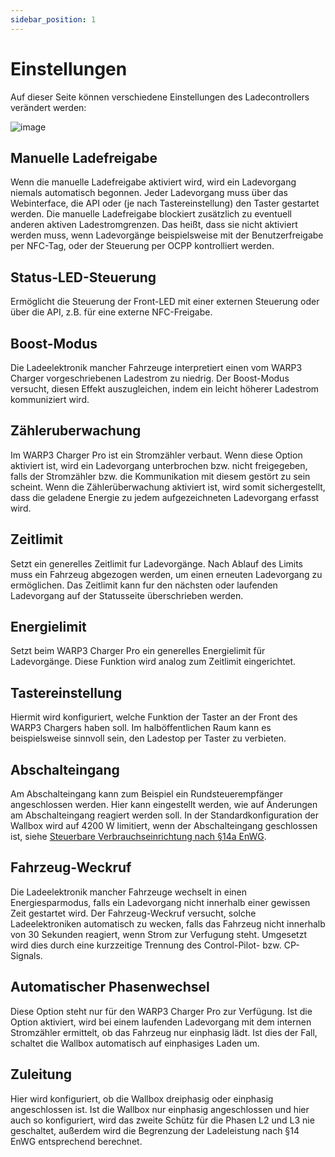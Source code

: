 ```yaml
---
sidebar_position: 1
---
```


# Einstellungen

Auf dieser Seite können verschiedene Einstellungen
des Ladecontrollers verändert werden:

![image](/img/webinterface/wallbox/warp-settings.jpeg)

## Manuelle Ladefreigabe

Wenn die manuelle Ladefreigabe aktiviert wird, wird ein Ladevorgang niemals automatisch begonnen.
Jeder Ladevorgang muss über das Webinterface, die API oder (je nach Tastereinstellung)
den Taster gestartet werden. Die manuelle Ladefreigabe blockiert zusätzlich zu eventuell anderen aktiven
Ladestromgrenzen. Das heißt, dass sie nicht aktiviert werden muss, wenn Ladevorgänge beispielsweise mit
der Benutzerfreigabe per NFC-Tag, oder der Steuerung
per OCPP kontrolliert werden.


## Status-LED-Steuerung

Ermöglicht die Steuerung der Front-LED mit einer externen Steuerung oder über
die API, z.B. für eine externe NFC-Freigabe.

## Boost-Modus

Die Ladeelektronik mancher Fahrzeuge interpretiert einen vom WARP3 Charger vorgeschriebenen Ladestrom zu niedrig.
Der Boost-Modus versucht, diesen Effekt auszugleichen, indem ein leicht höherer Ladestrom kommuniziert wird.


## Zähleruberwachung

Im WARP3 Charger Pro ist ein Stromzähler verbaut. Wenn diese Option aktiviert ist, wird ein Ladevorgang unterbrochen
bzw. nicht freigegeben, falls der Stromzähler bzw. die Kommunikation mit diesem gestört zu sein scheint. Wenn die
Zählerüberwachung aktiviert ist, wird somit sichergestellt, dass die geladene Energie zu jedem aufgezeichneten Ladevorgang erfasst wird.


## Zeitlimit

Setzt ein generelles Zeitlimit fur Ladevorgänge. Nach Ablauf des Limits muss ein Fahrzeug abgezogen werden, um einen erneuten Ladevorgang zu ermöglichen. Das Zeitlimit kann fur den
nächsten oder laufenden Ladevorgang auf der Statusseite überschrieben werden.

## Energielimit

Setzt beim WARP3 Charger Pro ein generelles Energielimit für Ladevorgänge. Diese Funktion
wird analog zum Zeitlimit eingerichtet.

## Tastereinstellung

Hiermit wird konfiguriert, welche Funktion der Taster an der Front des WARP3 Chargers haben soll. Im halböffentlichen Raum kann es
beispielsweise sinnvoll sein, den Ladestop per Taster zu verbieten.

## Abschalteingang

Am Abschalteingang kann zum Beispiel ein Rundsteuerempfänger angeschlossen werden. Hier kann eingestellt werden, wie auf Änderungen
am Abschalteingang reagiert werden soll. In der Standardkonfiguration der Wallbox wird auf 4200 W limitiert, wenn der Abschalteingang geschlossen ist, siehe
[Steuerbare Verbrauchseinrichtung nach §14a EnWG](/docs/tutorials/verbrauchseinrichtung).


## Fahrzeug-Weckruf

Die Ladeelektronik mancher Fahrzeuge wechselt in einen Energiesparmodus, falls ein
Ladevorgang nicht innerhalb einer gewissen Zeit gestartet wird. Der Fahrzeug-Weckruf versucht, solche
Ladeelektroniken automatisch zu wecken, falls das Fahrzeug nicht innerhalb von 30 Sekunden reagiert, wenn
Strom zur Verfugung steht. Umgesetzt wird dies durch eine kurzzeitige Trennung des Control-Pilot- bzw. CP-Signals.


## Automatischer Phasenwechsel

Diese Option steht nur für den WARP3 Charger Pro zur Verfügung. Ist
die Option aktiviert, wird bei einem laufenden Ladevorgang mit dem internen Stromzähler ermittelt, ob das
Fahrzeug nur einphasig lädt. Ist dies der Fall, schaltet die Wallbox automatisch auf einphasiges Laden um.


## Zuleitung

Hier wird konfiguriert, ob die Wallbox dreiphasig oder
einphasig angeschlossen ist. Ist die Wallbox nur einphasig angeschlossen und hier auch so konfiguriert, wird
das zweite Schütz für die Phasen L2 und L3 nie geschaltet, außerdem wird die Begrenzung der Ladeleistung
nach §14 EnWG entsprechend berechnet.
